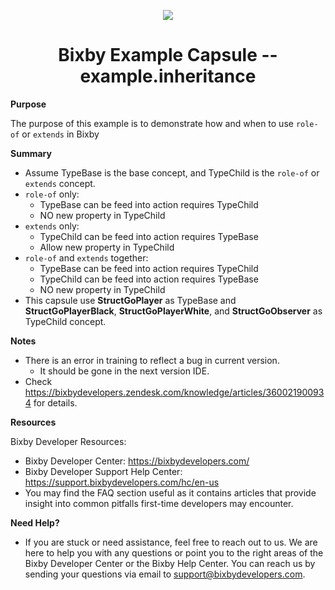 <p align="Center">
  <img src="https://bixbydevelopers.com/dev/docs-assets/resources/dev-guide/bixby_logo_github-11221940070278028369.png">
  <br/>
  <h1 align="Center">Bixby Example Capsule -- example.inheritance</h1>
</p>

**Purpose**

The purpose of this example is to demonstrate how and when to use `role-of` or `extends` in Bixby

**Summary**
  - Assume TypeBase is the base concept, and TypeChild is the `role-of` or `extends` concept. 
  - `role-of` only:
    - TypeBase can be feed into action requires TypeChild
    - NO new property in TypeChild
  - `extends` only:
    - TypeChild can be feed into action requires TypeBase
    - Allow new property in TypeChild
  - `role-of` and `extends` together:
    - TypeBase can be feed into action requires TypeChild
    - TypeChild can be feed into action requires TypeBase
    - NO new property in TypeChild
  - This capsule use **StructGoPlayer** as TypeBase and **StructGoPlayerBlack**, **StructGoPlayerWhite**, and **StructGoObserver** as TypeChild concept.

**Notes**
  - There is an error in training to reflect a bug in current version. 
    - It should be gone in the next version IDE.
  - Check https://bixbydevelopers.zendesk.com/knowledge/articles/360021900934 for details. 

**Resources**

Bixby Developer Resources:
  - Bixby Developer Center: https://bixbydevelopers.com/
  - Bixby Developer Support Help Center: https://support.bixbydevelopers.com/hc/en-us
  - You may find the  FAQ section useful as it contains articles that provide insight into common pitfalls first-time developers may encounter.

**Need Help?**
  - If you are stuck or need assistance, feel free to reach out to us. We are here to help you with any questions or point you to the right areas of the Bixby Developer Center or the Bixby Help Center. You can reach us by sending your questions via email to support@bixbydevelopers.com.
